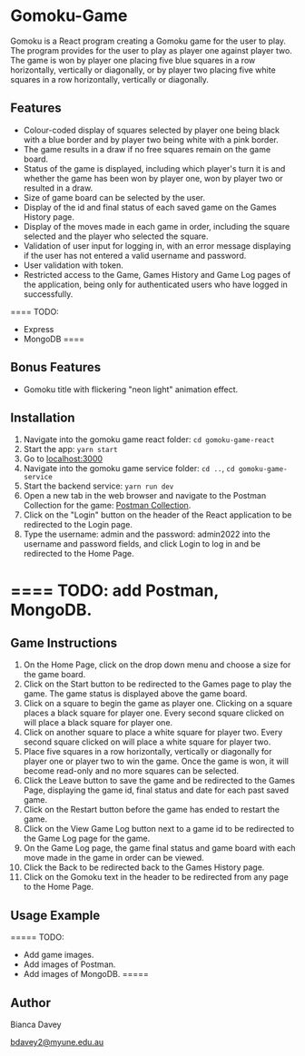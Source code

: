 # Gomoku-Game

Gomoku is a React program creating a Gomoku game for the user to play. The program provides for the user to play as player one against player two. The game is won by player one placing five blue squares in a row horizontally, vertically or diagonally, or by player two placing five white squares in a row horizontally, vertically or diagonally.

## Features

* Colour-coded display of squares selected by player one being black with a blue border and by player two being white with a pink border.
* The game results in a draw if no free squares remain on the game board.
* Status of the game is displayed, including which player's turn it is and whether the game has been won by player one, won by player two or resulted in a draw.
* Size of game board can be selected by the user.
* Display of the id and final status of each saved game on the Games History page.
* Display of the moves made in each game in order, including the square selected and the player who selected the square.
* Validation of user input for logging in, with an error message displaying if the user has not entered a valid username and password.
* User validation with token.
* Restricted access to the Game, Games History and Game Log pages of the application, being only for authenticated users who have logged in successfully.

====
TODO: 
* Express
* MongoDB
====

## Bonus Features

* Gomoku title with flickering "neon light" animation effect.

## Installation

1. Navigate into the gomoku game react folder: `cd gomoku-game-react`
2. Start the app: `yarn start`
3. Go to [localhost:3000](http://localhost:3000)
4. Navigate into the gomoku game service folder: `cd ..`, `cd gomoku-game-service`
5. Start the backend service: `yarn run dev`
6. Open a new tab in the web browser and navigate to the Postman Collection for the game: [Postman Collection](https://www.getpostman.com/collections/6be45320a282151c890f).
7. Click on the "Login" button on the header of the React application to be redirected to the Login page. 
8. Type the username: admin and the password: admin2022 into the username and password fields, and click Login to log in and be redirected to the Home Page.

==== 
TODO: add Postman, MongoDB. 
=====

## Game Instructions

1. On the Home Page, click on the drop down menu and choose a size for the game board.
2. Click on the Start button to be redirected to the Games page to play the game. The game status is displayed above the game board.
3. Click on a square to begin the game as player one. Clicking on a square places a black square for player one. Every second square clicked on will place a black square for player one.
4. Click on another square to place a white square for player two. Every second square clicked on will place a white square for player two.
5. Place five squares in a row horizontally, vertically or diagonally for player one or player two to win the game. Once the game is won, it will become read-only and no more squares can be selected.
6. Click the Leave button to save the game and be redirected to the Games Page, displaying the game id, final status and date for each past saved game.
7. Click on the Restart button before the game has ended to restart the game.
8. Click on the View Game Log button next to a game id to be redirected to the Game Log page for the game.
9. On the Game Log page, the game final status and game board with each move made in the game in order can be viewed.
10. Click the Back to be redirected back to the Games History page. 
11. Click on the Gomoku text in the header to be redirected from any page to the Home Page.

## Usage Example

=====
TODO:
* Add game images.
* Add images of Postman.
* Add images of MongoDB.
=====

## Author

Bianca Davey

bdavey2@myune.edu.au